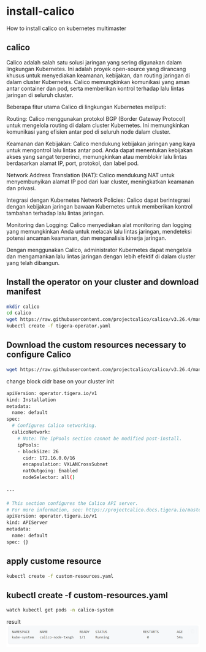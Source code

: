 # install-calico
How to install calico on kubernetes multimaster

## calico
Calico adalah salah satu solusi jaringan yang sering digunakan dalam lingkungan Kubernetes. Ini adalah proyek open-source yang dirancang khusus untuk menyediakan keamanan, kebijakan, dan routing jaringan di dalam cluster Kubernetes. Calico memungkinkan komunikasi yang aman antar container dan pod, serta memberikan kontrol terhadap lalu lintas jaringan di seluruh cluster.

Beberapa fitur utama Calico di lingkungan Kubernetes meliputi:

Routing: Calico menggunakan protokol BGP (Border Gateway Protocol) untuk mengelola routing di dalam cluster Kubernetes. Ini memungkinkan komunikasi yang efisien antar pod di seluruh node dalam cluster.

Keamanan dan Kebijakan: Calico mendukung kebijakan jaringan yang kaya untuk mengontrol lalu lintas antar pod. Anda dapat menentukan kebijakan akses yang sangat terperinci, memungkinkan atau memblokir lalu lintas berdasarkan alamat IP, port, protokol, dan label pod.

Network Address Translation (NAT): Calico mendukung NAT untuk menyembunyikan alamat IP pod dari luar cluster, meningkatkan keamanan dan privasi.

Integrasi dengan Kubernetes Network Policies: Calico dapat berintegrasi dengan kebijakan jaringan bawaan Kubernetes untuk memberikan kontrol tambahan terhadap lalu lintas jaringan.

Monitoring dan Logging: Calico menyediakan alat monitoring dan logging yang memungkinkan Anda untuk melacak lalu lintas jaringan, mendeteksi potensi ancaman keamanan, dan menganalisis kinerja jaringan.

Dengan menggunakan Calico, administrator Kubernetes dapat mengelola dan mengamankan lalu lintas jaringan dengan lebih efektif di dalam cluster yang telah dibangun.

## Install the operator on your cluster and download manifest
```bash
mkdir calico
cd calico
wget https://raw.githubusercontent.com/projectcalico/calico/v3.26.4/manifests/custom-resources.yaml
kubectl create -f tigera-operator.yaml
```
## Download the custom resources necessary to configure Calico

```bash
wget https://raw.githubusercontent.com/projectcalico/calico/v3.26.4/manifests/custom-resources.yaml
```
change block cidr base on your cluster init</br>
```bash
apiVersion: operator.tigera.io/v1
kind: Installation
metadata:
  name: default
spec:
  # Configures Calico networking.
  calicoNetwork:
    # Note: The ipPools section cannot be modified post-install.
    ipPools:
    - blockSize: 26
      cidr: 172.16.0.0/16
      encapsulation: VXLANCrossSubnet
      natOutgoing: Enabled
      nodeSelector: all()

---

# This section configures the Calico API server.
# For more information, see: https://projectcalico.docs.tigera.io/master/reference/installation/api#operator.tigera.io/v1.APIServer
apiVersion: operator.tigera.io/v1
kind: APIServer
metadata:
  name: default
spec: {}

```
## apply custome resource
```bash
kubectl create -f custom-resources.yaml
```

## kubectl create -f custom-resources.yaml
```bash
watch kubectl get pods -n calico-system
```
result </br>
![Alt text](image.png)
